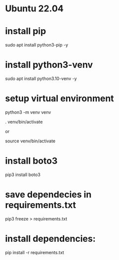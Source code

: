 # Ubuntu 22.04

# install pip

sudo apt install python3-pip -y

# install python3-venv

sudo apt install python3.10-venv -y

# setup virtual environment

python3 -m venv venv

. venv/bin/activate

or

source venv/bin/activate

# install boto3

pip3 install boto3

# save dependecies in requirements.txt

pip3 freeze > requirements.txt

# install dependencies:

pip install -r requirements.txt

